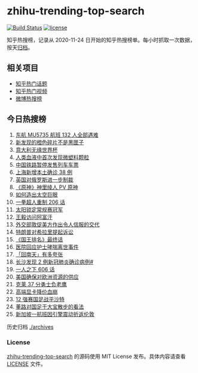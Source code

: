 # zhihu-trending-top-search

[![Build Status](https://github.com/justjavac/zhihu-trending-top-search/workflows/ci/badge.svg?branch=main)](https://github.com/justjavac/zhihu-trending-top-search/actions)
[![license](https://img.shields.io/github/license/justjavac/zhihu-trending-top-search)](https://github.com/justjavac/zhihu-trending-top-search/blob/main/LICENSE)

知乎热搜榜，记录从 2020-11-24 日开始的知乎热搜榜单。每小时抓取一次数据，按天[归档](./archives)。

## 相关项目

- [知乎热门话题](https://github.com/justjavac/zhihu-trending-hot-questions)
- [知乎热门视频](https://github.com/justjavac/zhihu-trending-hot-video)
- [微博热搜榜](https://github.com/justjavac/weibo-trending-hot-search)

## 今日热搜榜

<!-- BEGIN -->
<!-- 最后更新时间 Sun Mar 27 2022 07:07:04 GMT+0800 (China Standard Time) -->

1. [东航 MU5735 航班 132 人全部遇难](https://www.zhihu.com/search?q=东航)
1. [新发现的橙色碎片不是黑匣子](https://www.zhihu.com/search?q=黑匣子)
1. [意大利无缘世界杯](https://www.zhihu.com/search?q=意大利无缘世界杯)
1. [人类血液中首次发现微塑料颗粒](https://www.zhihu.com/search?q=微塑料)
1. [中国铁路暂停发售列车车票](https://www.zhihu.com/search?q=暂停发售车票)
1. [上海新增本土确诊 38 例](https://www.zhihu.com/search?q=上海新增)
1. [英国对俄罗斯进一步制裁](https://www.zhihu.com/search?q=英国对俄罗斯进一步制裁)
1. [《原神》神里绫人 PV 原神](https://www.zhihu.com/search?q=原神)
1. [如何造出太空巨眼](https://www.zhihu.com/search?q=未来中国)
1. [一拳超人重制 206 话](https://www.zhihu.com/search?q=一拳超人)
1. [太阳锁定常规赛冠军](https://www.zhihu.com/search?q=太阳)
1. [王毅访问阿富汗](https://www.zhihu.com/search?q=王毅访问阿富汗)
1. [外交部敦促美方作出令人信服的交代](https://www.zhihu.com/search?q=外交部敦促美方)
1. [特朗普对希拉里提起诉讼](https://www.zhihu.com/search?q=特朗普对希拉里提起诉讼)
1. [《国王排名》最终话](https://www.zhihu.com/search?q=国王排名)
1. [医院回应护士哮喘离世事件](https://www.zhihu.com/search?q=医院回应)
1. [「回南天」有多夸张](https://www.zhihu.com/search?q=回南天)
1. [长沙发现 2 例新冠肺炎确诊病例#](https://www.zhihu.com/search?q=长沙新冠)
1. [一人之下 606 话](https://www.zhihu.com/search?q=一人之下)
1. [美国确保对欧洲资源的供应](https://www.zhihu.com/search?q=美国供应)
1. [克莱 37 分勇士负老鹰](https://www.zhihu.com/search?q=勇士)
1. [高端显卡降价血崩](https://www.zhihu.com/search?q=显卡降价)
1. [12 强赛国足战平沙特](https://www.zhihu.com/search?q=国足)
1. [董路对国足于大宝散步的看法](https://www.zhihu.com/search?q=董路)
1. [新加坡一航班因引擎震动折返伦敦](https://www.zhihu.com/search?q=新加坡航班)

<!-- END -->

历史归档 [./archives](./archives)

### License

[zhihu-trending-top-search](https://github.com/justjavac/zhihu-trending-top-search)
的源码使用 MIT License 发布。具体内容请查看 [LICENSE](./LICENSE) 文件。
